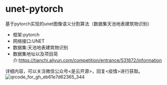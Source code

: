 # unet-pytorch
基于pytorch实现的unet图像语义分割算法（数据集天池地表建筑物识别）

* 框架:pytorch
* 网络接口:UNET
* 数据集:天池地表建筑物识别
* 数据集地址以及项目简介:https://tianchi.aliyun.com/competition/entrance/531872/information

详细内容，可以关注微信公众号<是云开源>，回复<疫情>进行获取。
![qrcode_for_gh_eb61e7d62365_344](https://user-images.githubusercontent.com/38717761/142964883-41777436-ceca-4b11-baf9-df03d5e9827d.jpg)
